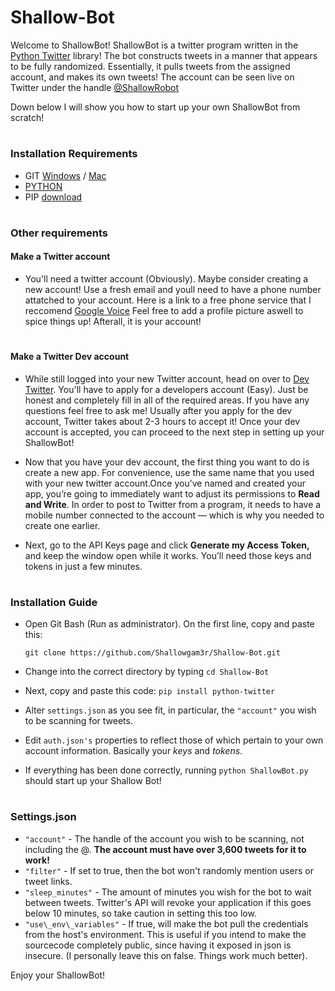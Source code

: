 # Shallow-Bot

Welcome to ShallowBot! 
ShallowBot is a twitter program written in the [Python Twitter](https://github.com/bear/python-twitter) library!
The bot constructs tweets in a manner that appears to be fully randomized. Essentially, it pulls tweets from the assigned account, and makes its own tweets!
The account can be seen live on Twitter under the handle [@ShallowRobot](https://twitter.com/shallowrobot)


Down below I will show you how to start up your own ShallowBot from scratch!

# <h3> Installation Requirements 
- GIT [Windows](https://git-scm.com/download/win) / [Mac](https://git-scm.com/download/mac) 
- [PYTHON](https://www.python.org/downloads/)
- PIP [download](https://pip.pypa.io/en/stable/installing/)
  
  
# <h3> Other requirements  <h4> Make a Twitter account
  - You'll need a twitter account (Obviously). Maybe consider creating a new account! Use a fresh email and youll need to have a phone number attatched to your account. Here is a link to a free phone service that I reccomend [Google Voice](https://voice.google.com)
  Feel free to add a profile picture aswell to spice things up! Afterall, it is your account!
# <h4> Make a Twitter Dev account
  - While still logged into your new Twitter account, head on over to [Dev Twitter](https://developer.twitter.com/). You'll have to apply for a developers account (Easy). Just be honest and completely fill in all of the required areas. If you have any questions feel free to ask me! Usually after you apply for the dev account, Twitter takes about 2-3 hours to accept it! Once your dev account is accepted, you can proceed to the next step in setting up your ShallowBot!
    
  - Now that you have your dev account, the first thing you want to do is create a new app. For convenience, use the same name that you used with your new twitter account.Once you’ve named and created your app, you’re going to immediately want to adjust its permissions to **Read and Write**. In order to post to Twitter from a program, it needs to have a mobile number connected to the account — which is why you needed to create one earlier.
  
  - Next, go to the API Keys page and click **Generate my Access Token,** and keep the window open while it works. You’ll need those keys and tokens in just a few minutes.   
  
  # <h3> Installation Guide
   - Open Git Bash (Run as administrator). On the first line, copy and paste this:     
                            
      ```git clone https://github.com/Shallowgam3r/Shallow-Bot.git```
      
   - Change into the correct directory by typing ```cd Shallow-Bot```
           
   - Next, copy and paste this code: ```pip install python-twitter```
   
   - Alter ```settings.json``` as you see fit, in particular, the ```"account"``` you wish to be scanning for tweets.
   - Edit ```auth.json's``` properties to reflect those of which pertain to your own account information. Basically your *keys* and *tokens*. 
   - If everything has been done correctly, running ```python ShallowBot.py``` should start up your Shallow Bot!
   
   # <h3> Settings.json
  - ```"account"``` - The handle of the account you wish to be scanning, not including the @. **The account must have over 3,600 tweets for it to work!**
  - ```"filter"``` - If set to true, then the bot won't randomly mention users or tweet links.
  - ```"sleep_minutes"``` - The amount of minutes you wish for the bot to wait between tweets. Twitter's API will revoke your application if this goes below 10 minutes, so take caution in setting this too low.
  - ```"use\_env\_variables"``` - If true, will make the bot pull the credentials from the host's environment. This is useful if you intend to make the sourcecode completely public, since having it exposed in json is insecure. (I personally leave this on false. Things work much better).
   
  Enjoy your ShallowBot!
